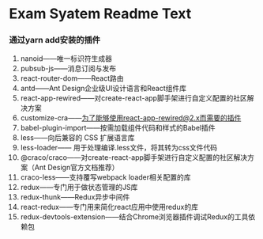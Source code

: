 # Exam Syatem Readme Text

### 通过yarn add安装的插件

1. nanoid——唯一标识符生成器
2. pubsub-js——消息订阅与发布
3. react-router-dom——React路由
4. antd——Ant Design企业级UI设计语言和React组件库
5. react-app-rewired——对create-react-app脚手架进行自定义配置的社区解决方案
6. customize-cra——为了能够使用react-app-rewired@2.x而需要的插件
7. babel-plugin-import——按需加载组件代码和样式的Babel插件
8. less——向后兼容的 CSS 扩展语言库
9. less-loader—— 用于处理编译.less文件，将其转为css文件代码
10. @craco/craco——对create-react-app脚手架进行自定义配置的社区解决方案（Ant Design官方文档推荐）
11. craco-less——支持覆写webpack loader相关配置的库
12. redux——专门用于做状态管理的JS库
13. redux-thunk——Redux异步中间件
14. react-redux——专门用来简化react应用中使用redux的库
15. redux-devtools-extension——结合Chrome浏览器插件调试Redux的工具依赖包

